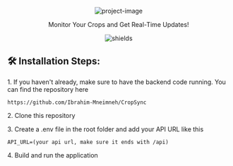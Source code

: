 <p align="center"><img src="https://socialify.git.ci/ZouheirN/CropSync/image?description=1&amp;font=Inter&amp;language=1&amp;logo=https%3A%2F%2Fi.ibb.co%2FpXH7Jw0%2Fwejak.png&amp;name=1&amp;pattern=Solid&amp;stargazers=1&amp;theme=Auto" alt="project-image"></p>

<p id="description" align="center">Monitor Your Crops and Get Real-Time Updates!</p>

<p align="center"><img src="https://img.shields.io/badge/Backend%20Repository-Click%20Here-darkgreen?style=for-the-badge&amp;logo=node.js&amp;link=https%3A%2F%2Fgithub.com%2FIbrahim-Mneimneh%2FCropSync" alt="shields"></p>

<h2>🛠️ Installation Steps:</h2>

<p>1. If you haven't already, make sure to have the backend code running. You can find the repository here</p>

```
https://github.com/Ibrahim-Mneimneh/CropSync
```

<p>2. Clone this repository</p>

<p>3. Create a .env file in the root folder and add your API URL like this</p>

```
API_URL=(your api url, make sure it ends with /api)
```

<p>4. Build and run the application</p>
